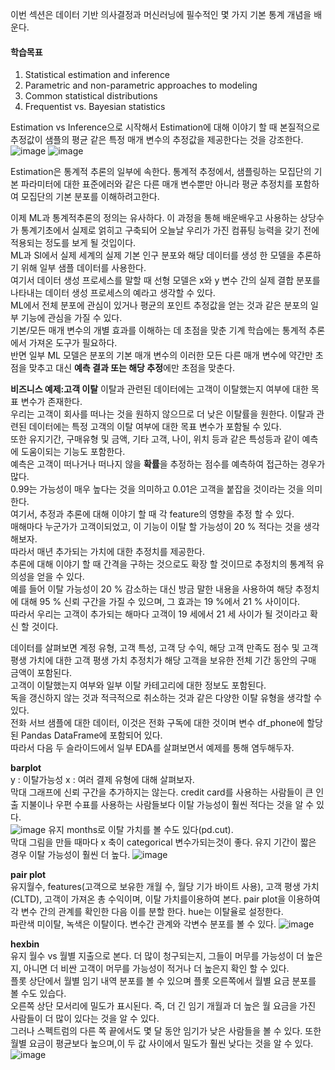 이번 섹션은 데이터 기반 의사결정과 머신러닝에 필수적인 몇 가지 기본 통계 개념을 배운다.  

#### 학습목표
1) Statistical estimation and inference
2) Parametric and non-parametric approaches to modeling
3) Common statistical distributions
4) Frequentist vs. Bayesian statistics

Estimation vs Inference으로 시작해서 Estimation에 대해 이야기 할 때 본질적으로 추정값이 샘플의 평균 같은 특정 매개 변수의 추정값을 제공한다는 것을 강조한다.  
![image](https://user-images.githubusercontent.com/40943064/119671272-9af28180-be74-11eb-8dd4-3dae53831e0b.png)
![image](https://user-images.githubusercontent.com/40943064/119671304-a2198f80-be74-11eb-9e95-1907d20c8392.png)

Estimation은 통계적 추론의 일부에 속한다. 통계적 추정에서, 샘플링하는 모집단의 기본 파라미터에 대한 표준에러와 같은 다른 매개 변수뿐만 아니라 평균 추정치를 포함하여 모집단의 기본 분포를 이해하려고한다.  

이제 ML과 통계적추론의 정의는 유사하다. 이 과정을 통해 배운배우고 사용하는 상당수가 통계기초에서 실제로 얽히고 구축되어 오늘날 우리가 가진 컴퓨팅 능력을 갖기 전에 적용되는 정도를 보게 될 것입이다.  
ML과 SI에서 실제 세계의 실제 기본 인구 분포와 해당 데이터를 생성 한 모델을 추론하기 위해 일부 샘플 데이터를 사용한다.  
여기서 데이터 생성 프로세스를 말할 때 선형 모델은 x와 y 변수 간의 실제 결합 분포를 나타내는 데이터 생성 프로세스의 예라고 생각할 수 있다.  
ML에서 전체 분포에 관심이 있거나 평균의 포인트 추정값을 얻는 것과 같은 분포의 일부 기능에 관심을 가질 수 있다.  
기본/모든 매개 변수의 개별 효과를 이해하는 데 초점을 맞춘 기계 학습에는 통계적 추론에서 가져온 도구가 필요하다.  
반면 일부 ML 모델은 분포의 기본 매개 변수의 이러한 모든 다른 매개 변수에 약간만 초점을 맞추고 대신 **예측 결과 또는 해당 추정**에만 초점을 맞춘다.  

**비즈니스 예제:고객 이탈**
이탈과 관련된 데이터에는 고객이 이탈했는지 여부에 대한 목표 변수가 존재한다.  
우리는 고객이 회사를 떠나는 것을 원하지 않으므로 더 낮은 이탈률을 원한다. 이탈과 관련된 데이터에는 특정 고객의 이탈 여부에 대한 목표 변수가 포함될 수 있다.  
또한 유지기간, 구매유형 및 금액, 기타 고객, 나이, 위치 등과 같은 특성등과 같이 예측에 도움이되는 기능도 포함한다.  
예측은 고객이 떠나거나 떠나지 않을 **확률**을 추정하는 점수를 예측하여 접근하는 경우가 많다.  
0.99는 가능성이 매우 높다는 것을 의미하고 0.01은 고객을 붙잡을 것이라는 것을 의미한다.  
여기서, 추정과 추론에 대해 이야기 할 때 각 feature의 영향을 추정 할 수 있다.  
매해마다 누군가가 고객이되었고, 이 기능이 이탈 할 가능성이 20 % 적다는 것을 생각해보자.  
따라서 매년 추가되는 가치에 대한 추정치를 제공한다.  
추론에 대해 이야기 할 때 간격을 구하는 것으로도 확장 할 것이므로 추정치의 통계적 유의성을 얻을 수 있다.  
예를 들어 이탈 가능성이 20 % 감소하는 대신 방금 말한 내용을 사용하여 해당 추정치에 대해 95 % 신뢰 구간을 가질 수 있으며, 그 효과는 19 %에서 21 % 사이이다.  
따라서 우리는 고객이 추가되는 해마다 고객이 19 세에서 21 세 사이가 될 것이라고 확신 할 것이다. 

데이터를 살펴보면 계정 유형, 고객 특성, 고객 당 수익, 해당 고객 만족도 점수 및 고객 평생 가치에 대한 고객 평생 가치 추정치가 해당 고객을 보유한 전체 기간 동안의 구매 금액이 포함된다.  
고객이 이탈했는지 여부와 일부 이탈 카테고리에 대한 정보도 포함된다.  
독을 갱신하지 않는 것과 적극적으로 취소하는 것과 같은 다양한 이탈 유형을 생각할 수 있다.  
전화 서브 샘플에 대한 데이터, 이것은 전화 구독에 대한 것이며 변수 df_phone에 할당 된 Pandas DataFrame에 포함되어 있다.  
따라서 다음 두 슬라이드에서 일부 EDA를 살펴보면서 예제를 통해 염두해두자.  

**barplot**   
y : 이탈가능성 x : 여러 결제 유형에 대해 살펴보자.  
막대 그래프에 신뢰 구간을 추가하지는 않는다. credit card를 사용하는 사람들이 큰 인출 지불이나 우편 수표를 사용하는 사람들보다 이탈 가능성이 훨씬 적다는 것을 알 수 있다.  
![image](https://user-images.githubusercontent.com/40943064/119674707-62a07280-be77-11eb-95be-19cdb2a70272.png)
유지 months로 이탈 가치를 볼 수도 있다(pd.cut).  
막대 그림을 만들 때마다 x 축이 categorical 변수가되는것이 좋다. 유지 기간이 짧은 경우 이탈 가능성이 훨씬 더 높다.
![image](https://user-images.githubusercontent.com/40943064/119675586-24f01980-be78-11eb-8e29-f742168f0645.png)

**pair plot**  
유지월수, features(고객으로 보유한 개월 수, 월당 기가 바이트 사용), 고객 평생 가치(CLTD), 고객이 가져온 총 수익이며, 이탈 가치를이용하여 본다.
pair plot을 이용하여 각 변수 간의 관계를 확인한 다음 이를 분할 한다. hue는 이탈율로 설정한다.   
파란색 미이탈, 녹색은 이탈이다. 변수간 관계와 각변수 분포를 볼 수 있다.
![image](https://user-images.githubusercontent.com/40943064/119674661-587e7400-be77-11eb-91bd-fa913ed8b54a.png)

**hexbin**   
유지 월수 vs 월별 지출으로 본다. 더 많이 청구되는지, 그들이 머무를 가능성이 더 높은지, 아니면 더 비싼 고객이 머무를 가능성이 적거나 더 높은지 확인 할 수 있다.  
플롯 상단에서 월별 임기 내역 분포를 볼 수 있으며 플롯 오른쪽에서 월별 요금 분포를 볼 수도 있습다.  
오른쪽 상단 모서리에 밀도가 표시된다. 즉, 더 긴 임기 개월과 더 높은 월 요금을 가진 사람들이 더 많이 있다는 것을 알 수 있다.  
그러나 스펙트럼의 다른 쪽 끝에서도 몇 달 동안 임기가 낮은 사람들을 볼 수 있다. 
또한 월별 요금이 평균보다 높으며,이 두 값 사이에서 밀도가 훨씬 낮다는 것을 알 수 있다.  
![image](https://user-images.githubusercontent.com/40943064/119674605-4c92b200-be77-11eb-8176-cb5f0b21e623.png)
